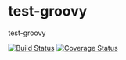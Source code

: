 # test-groovy
test-groovy

[![Build Status](https://travis-ci.org/hongkailiu/test-groovy.svg?branch=master)](https://travis-ci.org/hongkailiu/test-groovy)
[![Coverage Status](https://coveralls.io/repos/github/hongkailiu/test-groovy/badge.svg?branch=sonar)](https://coveralls.io/github/hongkailiu/test-groovy?branch=sonar)